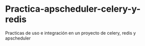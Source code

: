 # Practica-apscheduler-celery-y-redis
Practicas de uso e integración en un proyecto de celery, redis y apscheduler
